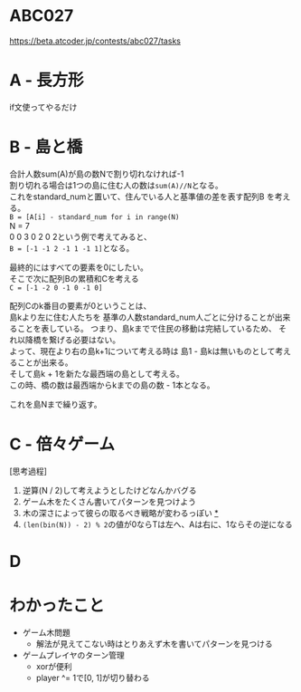 # ABC027
https://beta.atcoder.jp/contests/abc027/tasks

# A - 長方形
if文使ってやるだけ

# B - 島と橋
合計人数sum(A)が島の数Nで割り切れなければ-1  
割り切れる場合は1つの島に住む人の数は`sum(A)//N`となる。  
これをstandard_numと置いて、住んでいる人と基準値の差を表す配列B
を考える。  
`B = [A[i] - standard_num for i in range(N)`  
N = 7  
0 0 3 0 2 0 2という例で考えてみると、  
`B = [-1 -1 2 -1 1 -1 1]`となる。  

最終的にはすべての要素を0にしたい。  
そこで次に配列Bの累積和Cを考える  
`C = [-1 -2 0 -1 0 -1 0]`

配列Cのk番目の要素が0ということは、  
島kより左に住む人たちを
基準の人数standard_num人ごとに分けることが出来ることを表している。
つまり、島kまでで住民の移動は完結しているため、
それ以降橋を繋げる必要はない。  
よって、現在より右の島k+1について考える時は
島1 - 島kは無いものとして考えることが出来る。  
そして島k + 1を新たな最西端の島として考える。  
この時、橋の数は最西端からkまでの島の数 - 1本となる。
  
これを島Nまで繰り返す。


# C - 倍々ゲーム  
\[思考過程]  
1. 逆算(N / 2)して考えようとしたけどなんかバグる
2. ゲーム木をたくさん書いてパターンを見つけよう  
3. 木の深さによって彼らの取るべき戦略が変わるっぽい
[*](https://twitter.com/uni745e/status/1048525213879525376)  
4. `(len(bin(N)) - 2) % 2`の値が0ならTは左へ、Aは右に、1ならその逆になる  

# D


# わかったこと
- ゲーム木問題
    - 解法が見えてこない時はとりあえず木を書いてパターンを見つける
- ゲームプレイヤのターン管理
    - xorが便利  
    - player ^= 1で\[0, 1]が切り替わる  